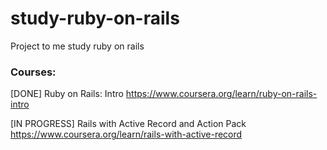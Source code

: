 # study-ruby-on-rails
Project to me study ruby on rails

### Courses:

[DONE] Ruby on Rails: Intro 
https://www.coursera.org/learn/ruby-on-rails-intro

[IN PROGRESS] Rails with Active Record and Action Pack
https://www.coursera.org/learn/rails-with-active-record
